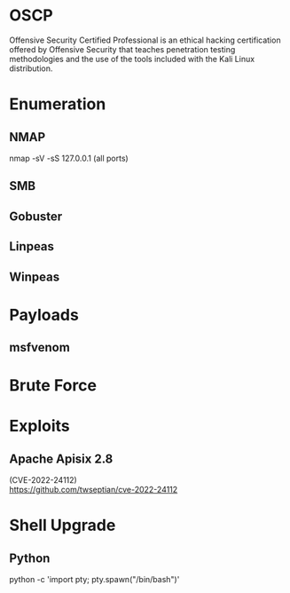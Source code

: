 # OSCP
Offensive Security Certified Professional is an ethical hacking certification offered by Offensive Security that teaches penetration testing methodologies and the use of the tools included with the Kali Linux distribution.
# Enumeration
## NMAP
nmap -sV -sS 127.0.0.1 (all ports)
## SMB
## Gobuster
## Linpeas
## Winpeas
# Payloads
## msfvenom
# Brute Force
# Exploits
## Apache Apisix 2.8
(CVE-2022-24112)  
https://github.com/twseptian/cve-2022-24112
# Shell Upgrade
## Python
python -c 'import pty; pty.spawn("/bin/bash")'

